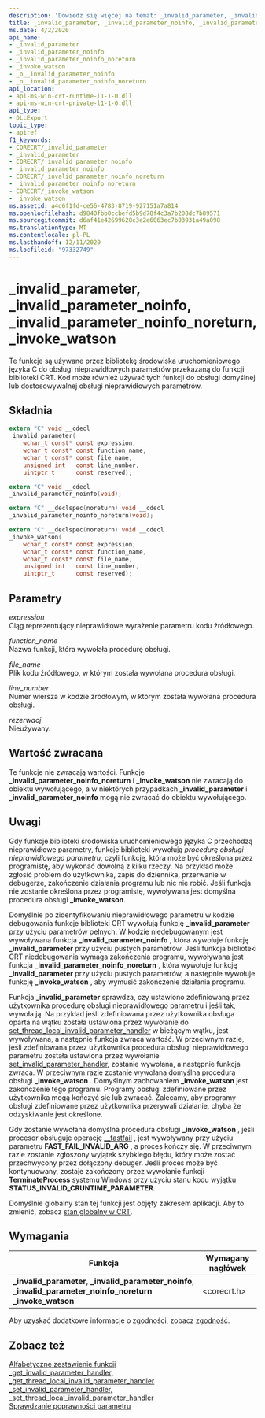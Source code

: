 ```yaml
---
description: 'Dowiedz się więcej na temat: _invalid_parameter, _invalid_parameter_noinfo, _invalid_parameter_noinfo_noreturn _invoke_watson'
title: _invalid_parameter, _invalid_parameter_noinfo, _invalid_parameter_noinfo_noreturn, _invoke_watson
ms.date: 4/2/2020
api_name:
- _invalid_parameter
- _invalid_parameter_noinfo
- _invalid_parameter_noinfo_noreturn
- _invoke_watson
- _o__invalid_parameter_noinfo
- _o__invalid_parameter_noinfo_noreturn
api_location:
- api-ms-win-crt-runtime-l1-1-0.dll
- api-ms-win-crt-private-l1-1-0.dll
api_type:
- DLLExport
topic_type:
- apiref
f1_keywords:
- CORECRT/_invalid_parameter
- _invalid_parameter
- CORECRT/_invalid_parameter_noinfo
- _invalid_parameter_noinfo
- CORECRT/_invalid_parameter_noinfo_noreturn
- _invalid_parameter_noinfo_noreturn
- CORECRT/_invoke_watson
- _invoke_watson
ms.assetid: a4d6f1fd-ce56-4783-8719-927151a7a814
ms.openlocfilehash: d9840fbb0ccbefd5b9d78f4c3a7b208dc7b89571
ms.sourcegitcommit: d6af41e42699628c3e2e6063ec7b03931a49a098
ms.translationtype: MT
ms.contentlocale: pl-PL
ms.lasthandoff: 12/11/2020
ms.locfileid: "97332749"
---
```

# <a name="_invalid_parameter-_invalid_parameter_noinfo-_invalid_parameter_noinfo_noreturn-_invoke_watson"></a>_invalid_parameter, _invalid_parameter_noinfo, _invalid_parameter_noinfo_noreturn, _invoke_watson

Te funkcje są używane przez bibliotekę środowiska uruchomieniowego języka C do obsługi nieprawidłowych parametrów przekazaną do funkcji biblioteki CRT. Kod może również używać tych funkcji do obsługi domyślnej lub dostosowywalnej obsługi nieprawidłowych parametrów.

## <a name="syntax"></a>Składnia

```C
extern "C" void __cdecl
_invalid_parameter(
    wchar_t const* const expression,
    wchar_t const* const function_name,
    wchar_t const* const file_name,
    unsigned int   const line_number,
    uintptr_t      const reserved);

extern "C" void __cdecl
_invalid_parameter_noinfo(void);

extern "C" __declspec(noreturn) void __cdecl
_invalid_parameter_noinfo_noreturn(void);

extern "C" __declspec(noreturn) void __cdecl
_invoke_watson(
    wchar_t const* const expression,
    wchar_t const* const function_name,
    wchar_t const* const file_name,
    unsigned int   const line_number,
    uintptr_t      const reserved);
```

## <a name="parameters"></a>Parametry

*expression*<br/>
Ciąg reprezentujący nieprawidłowe wyrażenie parametru kodu źródłowego.

*function_name*<br/>
Nazwa funkcji, która wywołała procedurę obsługi.

*file_name*<br/>
Plik kodu źródłowego, w którym została wywołana procedura obsługi.

*line_number*<br/>
Numer wiersza w kodzie źródłowym, w którym została wywołana procedura obsługi.

*rezerwacj*<br/>
Nieużywany.

## <a name="return-value"></a>Wartość zwracana

Te funkcje nie zwracają wartości. Funkcje **_invalid_parameter_noinfo_noreturn** i **_invoke_watson** nie zwracają do obiektu wywołującego, a w niektórych przypadkach **_invalid_parameter** i **_invalid_parameter_noinfo** mogą nie zwracać do obiektu wywołującego.

## <a name="remarks"></a>Uwagi

Gdy funkcje biblioteki środowiska uruchomieniowego języka C przechodzą nieprawidłowe parametry, funkcje biblioteki wywołują *procedurę obsługi nieprawidłowego parametru*, czyli funkcję, która może być określona przez programistę, aby wykonać dowolną z kilku rzeczy. Na przykład może zgłosić problem do użytkownika, zapis do dziennika, przerwanie w debugerze, zakończenie działania programu lub nic nie robić. Jeśli funkcja nie zostanie określona przez programistę, wywoływana jest domyślna procedura obsługi **_invoke_watson**.

Domyślnie po zidentyfikowaniu nieprawidłowego parametru w kodzie debugowania funkcje biblioteki CRT wywołują funkcję **_invalid_parameter** przy użyciu parametrów pełnych. W kodzie niedebugowanym jest wywoływana funkcja **_invalid_parameter_noinfo** , która wywołuje funkcję **_invalid_parameter** przy użyciu pustych parametrów. Jeśli funkcja biblioteki CRT niedebugowania wymaga zakończenia programu, wywoływana jest funkcja **_invalid_parameter_noinfo_noreturn** , która wywołuje funkcję **_invalid_parameter** przy użyciu pustych parametrów, a następnie wywołuje funkcję **_invoke_watson** , aby wymusić zakończenie działania programu.

Funkcja **_invalid_parameter** sprawdza, czy ustawiono zdefiniowaną przez użytkownika procedurę obsługi nieprawidłowego parametru i jeśli tak, wywoła ją. Na przykład jeśli zdefiniowana przez użytkownika obsługa oparta na wątku została ustawiona przez wywołanie do [set_thread_local_invalid_parameter_handler](set-invalid-parameter-handler-set-thread-local-invalid-parameter-handler.md) w bieżącym wątku, jest wywoływana, a następnie funkcja zwraca wartość. W przeciwnym razie, jeśli zdefiniowana przez użytkownika procedura obsługi nieprawidłowego parametru została ustawiona przez wywołanie [set_invalid_parameter_handler](set-invalid-parameter-handler-set-thread-local-invalid-parameter-handler.md), zostanie wywołana, a następnie funkcja zwraca. W przeciwnym razie zostanie wywołana domyślna procedura obsługi **_invoke_watson** . Domyślnym zachowaniem **_invoke_watson** jest zakończenie tego programu. Programy obsługi zdefiniowane przez użytkownika mogą kończyć się lub zwracać. Zalecamy, aby programy obsługi zdefiniowane przez użytkownika przerywali działanie, chyba że odzyskiwanie jest określone.

Gdy zostanie wywołana domyślna procedura obsługi **_invoke_watson** , jeśli procesor obsługuje operację [__fastfail](../../intrinsics/fastfail.md) , jest wywoływany przy użyciu parametru **FAST_FAIL_INVALID_ARG** , a proces kończy się. W przeciwnym razie zostanie zgłoszony wyjątek szybkiego błędu, który może zostać przechwycony przez dołączony debuger. Jeśli proces może być kontynuowany, zostaje zakończony przez wywołanie funkcji **TerminateProcess** systemu Windows przy użyciu stanu kodu wyjątku **STATUS_INVALID_CRUNTIME_PARAMETER**.

Domyślnie globalny stan tej funkcji jest objęty zakresem aplikacji. Aby to zmienić, zobacz [stan globalny w CRT](../global-state.md).

## <a name="requirements"></a>Wymagania

|Funkcja|Wymagany nagłówek|
|--------------|------------------|
|**_invalid_parameter**, **_invalid_parameter_noinfo**, **_invalid_parameter_noinfo_noreturn** **_invoke_watson**|\<corecrt.h>|

Aby uzyskać dodatkowe informacje o zgodności, zobacz [zgodność](../../c-runtime-library/compatibility.md).

## <a name="see-also"></a>Zobacz też

[Alfabetyczne zestawienie funkcji](crt-alphabetical-function-reference.md)<br/>
[_get_invalid_parameter_handler, _get_thread_local_invalid_parameter_handler](get-invalid-parameter-handler-get-thread-local-invalid-parameter-handler.md)<br/>
[_set_invalid_parameter_handler, _set_thread_local_invalid_parameter_handler](set-invalid-parameter-handler-set-thread-local-invalid-parameter-handler.md)<br/>
[Sprawdzanie poprawności parametru](../../c-runtime-library/parameter-validation.md)<br/>
